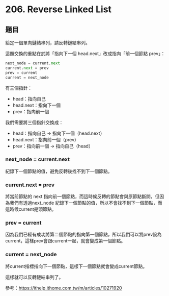 # 206. Reverse Linked List

## 題目

<p>給定一個單向鏈結串列，請反轉鏈結串列。</p>
<p>這題交換的重點在於將「指向下一個 head.next」改成指向「前一個節點 prev」：</p>

```python
next_node = current.next
current.next = prev
prev = current
current = next_node
```

<p>有三個指針：</p>

<ul>
<li>head：指向自己</li>
<li>head.next：指向下一個</li>
<li>prev：指向前一個</li>
</ul>
<p>我們需要將三個指針交換成：</p>

<ul>
<li>head：指向自己 → 指向下一個（head.next）</li>
<li>head.next：指向前一個（prev）</li>
<li>prev：指向前一個 → 指向自己（head）</li>
</ul>

<h3>next_node = current.next</h3>
<p>紀錄下一個節點的值，避免反轉後找不到下一個節點。</p>

<h3>current.next = prev</h3>
<p>將當前節點的 next 指向前一個節點，而這時候反轉的節點會與原節點斷開，但因為我們有透過next_node 紀錄下一個節點的值，所以不會找不到下一個節點，而這時候current是頭節點。</p>

<h3>prev = current</h3>
<p>因為我們已經有成功將第二個節點的指向第一個節點，所以我們可以將prev設為current，這樣prev會跟current一起，就會變成第一個節點。</p>

<h3>current = next_node</h3>
<p>將current指標指向下一個節點，這樣下一個節點就會變成current節點。</p>

<p>這樣就可以反轉鏈結串列了。</p>

參考：https://ithelp.ithome.com.tw/m/articles/10271920
